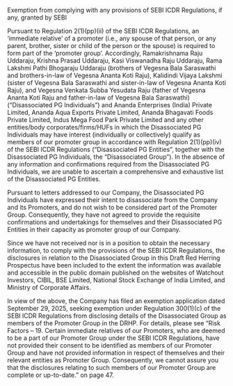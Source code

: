 Exemption from complying with any provisions of SEBI ICDR Regulations, if any, granted by SEBI

Pursuant to Regulation 2(1)(pp)(ii) of the SEBI ICDR Regulations, an ‘immediate relative’ of a promoter (i.e., any spouse of that person, or any parent, brother, sister or child of the person or the spouse) is required to form part of the ‘promoter group’. Accordingly, Ramakrishnama Raju Uddaraju, Krishna Prasad Uddaraju, Kasi Viswanadha Raju Uddaraju, Rama Lakshmi Pathi Bhogaraju Uddaraju (brothers of Vegesna Bala Saraswathi and brothers-in-law of Vegesna Ananta Koti Raju), Kalidindi Vijaya Lakshmi (sister of Vegesna Bala Saraswathi and sister-in-law of Vegesna Ananta Koti Raju), and Vegesna Venkata Subba Yesudata Raju (father of Vegesna Ananta Koti Raju and father-in-law of Vegesna Bala Saraswathi) (“Disassociated PG Individuals”) and Ananda Enterprises (India) Private Limited, Ananda Aqua Exports Private Limited, Ananda Bhagavati Foods Private Limited, Indus Mega Food Park Private Limited and any other entities/body corporates/firms/HUFs in which the Disassociated PG Individuals may have interest (individually or collectively) qualify as members of our promoter group in accordance with Regulation 2(1)(pp)(iv) of the SEBI ICDR Regulations (“Disassociated PG Entities”, together with the Disassociated PG Individuals, the “Disassociated Group”). In the absence of any information and confirmations required from the Disassociated PG Individuals, we are unable to ascertain a comprehensive and exhaustive list of the Disassociated PG Entities.

Pursuant to letters addressed to our Company, the Disassociated PG Individuals have expressed their intent to disassociate from the Company and its Promoters, and do not wish to be considered part of the Promoter Group. Consequently, they have not agreed to provide the requisite confirmations and undertakings for themselves and their Disassociated PG Entities in their capacity as promoter group of our Company.

Since we have not received nor is in a position to obtain the necessary information, to comply with the provisions of the SEBI ICDR Regulations, the disclosures in relation to the Disassociated Group in this Draft Red Herring Prospectus have been included to the extent the information was available and accessible in the public domain published on the websites of Watchout Investors, CIBIL, BSE Limited, National Stock Exchange of India Limited, and Ministry of Corporate Affairs.

In view of the above, the Company has filed an exemption application dated September 29, 2025, seeking exemption under Regulation 300(1)(c) of the SEBI ICDR Regulations from disclosing details of the Disassociated Group as members of the Promoter Group in the DRHP. For details, please see “Risk Factors – 19. Certain immediate relatives of our Promoters, who are deemed to be a part of our Promoter Group under the SEBI ICDR Regulations, have not provided their consent to be identified as members of our Promoter Group and have not provided information in respect of themselves and their relevant entities as Promoter Group. Consequently, we cannot assure you that the disclosures relating to such members of our Promoter Group are complete or up-to-date.” on page 47.